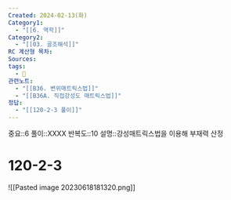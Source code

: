 ```yaml
---
Created: 2024-02-13(화)
Category1:
  - "[[6. 역학]]"
Category2:
  - "[[03. 골조해석]]"
RC 계산형 목차: 
Sources: 
tags:
  - 🧮
관련노트:
  - "[[B36. 변위매트릭스법]]"
  - "[[B36A. 직접강성도 매트릭스법]]"
정답:
  - "[[120-2-3 풀이]]"
---
```

중요::6
풀이::XXXX
반복도::10
설명::강성매트릭스법을 이용해 부재력 산정
#  120-2-3


![[Pasted image 20230618181320.png]]
